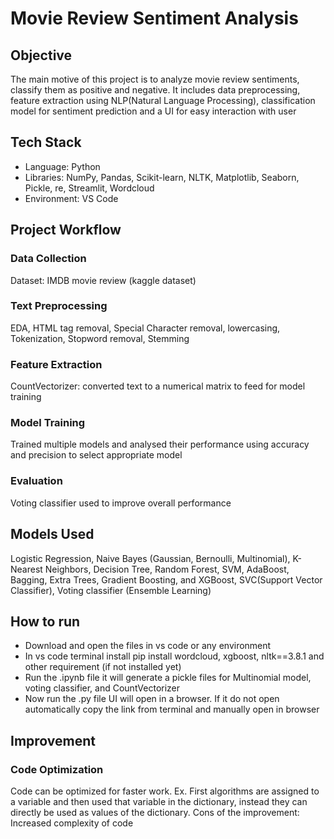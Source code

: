 # Movie Review Sentiment Analysis

## Objective
The main motive of this project is to analyze movie review sentiments, classify them as positive and negative. It includes data preprocessing, feature extraction using NLP(Natural Language Processing), classification model for sentiment prediction and a UI for easy interaction with user

## Tech Stack
- Language: Python
- Libraries: NumPy, Pandas, Scikit-learn, NLTK, Matplotlib, Seaborn, Pickle, re, Streamlit, Wordcloud
- Environment: VS Code

## Project Workflow

### Data Collection
Dataset: IMDB movie review (kaggle dataset)

### Text Preprocessing
EDA, HTML tag removal, Special Character removal, lowercasing, Tokenization, Stopword removal, Stemming

### Feature Extraction
CountVectorizer: converted text to a numerical matrix to feed for model training

### Model Training 
Trained multiple models and analysed their performance using accuracy and precision to select appropriate model

### Evaluation 
Voting classifier used to improve overall performance

## Models Used

Logistic Regression, Naive Bayes (Gaussian, Bernoulli, Multinomial), K-Nearest Neighbors, Decision Tree, Random Forest, SVM, AdaBoost, Bagging, Extra Trees, Gradient Boosting, and XGBoost, SVC(Support Vector Classifier), Voting classifier (Ensemble Learning)


## How to run
- Download and open the files in vs code or any environment
- In vs code terminal install pip install wordcloud, xgboost, nltk==3.8.1 and other requirement (if not installed yet)
- Run the .ipynb file it will generate a pickle files for Multinomial model, voting classifier, and CountVectorizer
- Now run the .py file UI will open in a browser. If it do not open automatically copy the link from terminal and manually open in browser


## Improvement

### Code Optimization
Code can be optimized for faster work. Ex. First algorithms are assigned to a variable and then used that variable in the dictionary, instead they can directly be used as values of the dictionary.
Cons of the improvement: Increased complexity of code 
